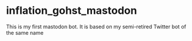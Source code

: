 # inflation_gohst_mastodon
This is my first mastodon bot. It is based on my semi-retired Twitter bot of the same name
